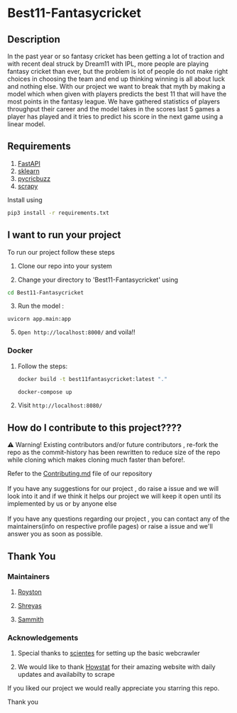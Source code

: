 # Best11-Fantasycricket

## Description 

In the past year or so fantasy cricket has been getting a lot of traction and with recent deal struck by Dream11 with IPL, more people are playing fantasy cricket than ever, but the problem is lot of people do not make right choices in choosing the team and end up thinking winning is all about luck and nothing else. With our project we want to break that myth by making a model which when given with players predicts the best 11 that will have the most points in the fantasy league. We have gathered statistics of players throughput their career and the model takes in the scores last 5 games a player has played and it tries to predict his score in the next game using a linear model. 

## Requirements

1. [FastAPI](https://fastapi.tiangolo.com/)
2. [sklearn](https://scikit-learn.org/stable/)
3. [pycricbuzz](https://github.com/codophobia/pycricbuzz) 
4. [scrapy](https://docs.scrapy.org/en/latest/)

Install using </br>
```bash
pip3 install -r requirements.txt
```

## I want to run your project

To run our project follow these steps

1. Clone our repo into your system  
 
2. Change your directory to 'Best11-Fantasycricket' using
```bash
cd Best11-Fantasycricket
``` 

3. Run the model : 

`uvicorn app.main:app`

5. `Open http://localhost:8000/`  and voila!! 

### Docker

1. Follow the steps:
	```bash
	docker build -t best11fantasycricket:latest "." 
	```

	```bash
	docker-compose up
	```

2. Visit `http://localhost:8080/`


## How do I contribute to this project????

:warning:  Warning! Existing contributors and/or future contributors , re-fork the repo as the commit-history has been rewritten to reduce size of the repo while cloning which makes cloning much faster than before!.

Refer to the [Contributing.md](https://github.com/HackerSpace-PESU/Best11-Fantasycricket/blob/master/.github/CONTRIBUTING.md) file of our repository 
</br></br>
If you have any suggestions for our project , do raise a issue and we will look into it and if we think it helps our project we will keep it open until its implemented by us or by anyone else 
</br></br>
If you have any questions regarding our project , you can contact any of the maintainers(info on respective profile pages) or raise a issue and we'll answer you as soon as possible.  

## Thank You 

### Maintainers
	
1. [Royston](https://github.com/lucasace)

2. [Shreyas](https://github.com/SRP457)

3. [Sammith](https://github.com/SammithSB)</br>

### Acknowledgements

1. Special thanks to [scientes](https://github.com/scientes) for setting up the basic webcrawler

2. We would like to thank [Howstat](http://www.howstat.com/cricket/home.asp) for their amazing website with daily updates and availabilty to scrape 

If you liked our project we would really appreciate you starring this repo.

Thank you
